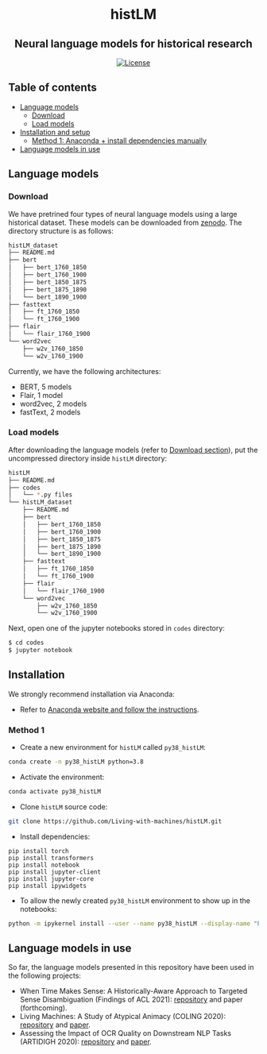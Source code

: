 <div align="center">
    <br>
    <p align="center">
    <h1>histLM</h1>
    </p>
    <h2>Neural language models for historical research</h2>
</div>
 
<p align="center">
    <a href="./LICENSE">
        <img alt="License" src="https://img.shields.io/badge/License-MIT-yellow.svg">
    </a>
    <br/>
</p>

Table of contents
-----------------

- [Language models](#language-models)
    - [Download](#architectures)
    - [Load models](#load-models)
- [Installation and setup](#installation)
  - [Method 1: Anaconda + install dependencies manually](#method-1)
- [Language models in use](#language-models-in-use)

## Language models

### Download
We have pretrined four types of neural language models using a large historical dataset. These models can be downloaded from [zenodo](). The directory structure is as follows:

```bash
histLM_dataset
├── README.md
├── bert
│   ├── bert_1760_1850
│   ├── bert_1760_1900
│   ├── bert_1850_1875
│   ├── bert_1875_1890
│   └── bert_1890_1900
├── fasttext
│   ├── ft_1760_1850
│   └── ft_1760_1900
├── flair
│   └── flair_1760_1900
└── word2vec
    ├── w2v_1760_1850
    └── w2v_1760_1900
```

Currently, we have the following architectures:
- BERT, 5 models
- Flair, 1 model
- word2vec, 2 models
- fastText, 2 models

### Load models

After downloading the language models (refer to [Download section](#download)), put the uncompressed directory inside `histLM` directory:

```bash
histLM
├── README.md
├── codes
│   └── *.py files
└── histLM_dataset
    ├── README.md
    ├── bert
    │   ├── bert_1760_1850
    │   ├── bert_1760_1900
    │   ├── bert_1850_1875
    │   ├── bert_1875_1890
    │   └── bert_1890_1900
    ├── fasttext
    │   ├── ft_1760_1850
    │   └── ft_1760_1900
    ├── flair
    │   └── flair_1760_1900
    └── word2vec
        ├── w2v_1760_1850
        └── w2v_1760_1900
```

Next, open one of the jupyter notebooks stored in `codes` directory:

```bash
$ cd codes
$ jupyter notebook
```

## Installation

We strongly recommend installation via Anaconda:

* Refer to [Anaconda website and follow the instructions](https://docs.anaconda.com/anaconda/install/).

### Method 1

* Create a new environment for `histLM` called `py38_histLM`:

```bash
conda create -n py38_histLM python=3.8
```

* Activate the environment:

```bash
conda activate py38_histLM
```

* Clone `histLM` source code:

```bash
git clone https://github.com/Living-with-machines/histLM.git 
```

* Install dependencies:

```
pip install torch
pip install transformers
pip install notebook
pip install jupyter-client
pip install jupyter-core
pip install ipywidgets
```

* To allow the newly created `py38_histLM` environment to show up in the notebooks:

```bash
python -m ipykernel install --user --name py38_histLM --display-name "Python (py38_histLM)"
```

## Language models in use

So far, the language models presented in this repository have been used in the following projects:
* When Time Makes Sense: A Historically-Aware Approach to Targeted Sense Disambiguation (Findings of ACL 2021): [repository](https://github.com/Living-with-machines/TargetedSenseDisambiguation) and paper (forthcoming).
* Living Machines: A Study of Atypical Animacy (COLING 2020): [repository](https://github.com/Living-with-machines/AtypicalAnimacy) and [paper](https://www.aclweb.org/anthology/2020.coling-main.400/).
* Assessing the Impact of OCR Quality on Downstream NLP Tasks (ARTIDIGH 2020): [repository](https://github.com/Living-with-machines/lwm_ARTIDIGH_2020_OCR_impact_downstream_NLP_tasks) and [paper](https://www.repository.cam.ac.uk/handle/1810/304987).

